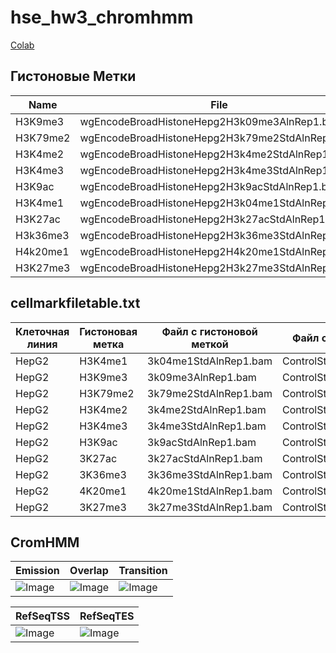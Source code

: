 # hse_hw3_chromhmm

[Colab](https://colab.research.google.com/drive/14lLGyJpovSOoYkFBMV3M3Pd_ijoLotTA?usp=sharing)

## Гистоновые Метки
Name | File
--- | ---
H3K9me3 | wgEncodeBroadHistoneHepg2H3k09me3AlnRep1.bam
H3K79me2 | wgEncodeBroadHistoneHepg2H3k79me2StdAlnRep1.bam
H3K4me2 | wgEncodeBroadHistoneHepg2H3k4me2StdAlnRep1.bam
H3K4me3 | wgEncodeBroadHistoneHepg2H3k4me3StdAlnRep1.bam
H3K9ac | wgEncodeBroadHistoneHepg2H3k9acStdAlnRep1.bam
H3K4me1 | wgEncodeBroadHistoneHepg2H3k04me1StdAlnRep1.bam
H3K27ac | wgEncodeBroadHistoneHepg2H3k27acStdAlnRep1.bam
H3k36me3 | wgEncodeBroadHistoneHepg2H3k36me3StdAlnRep1.bam
H4k20me1 | wgEncodeBroadHistoneHepg2H4k20me1StdAlnRep1.bam
H3K27me3 | wgEncodeBroadHistoneHepg2H3k27me3StdAlnRep1.bam


## cellmarkfiletable.txt
Клеточная линия | Гистоновая метка | Файл с гистоновой меткой | Файл с контролем
--- | --- | --- | ---
HepG2 |	H3K4me1 | 3k04me1StdAlnRep1.bam | ControlStdAlnRep1.bam
HepG2 |	H3K9me3	| 3k09me3AlnRep1.bam | ControlStdAlnRep1.bam
HepG2	| H3K79me2 | 3k79me2StdAlnRep1.bam | ControlStdAlnRep1.bam
HepG2	| H3K4me2	| 3k4me2StdAlnRep1.bam | ControlStdAlnRep1.bam
HepG2	| H3K4me3	| 3k4me3StdAlnRep1.bam | ControlStdAlnRep1.bam
HepG2	| H3K9ac | 3k9acStdAlnRep1.bam | ControlStdAlnRep1.bam
HepG2	| 3K27ac | 3k27acStdAlnRep1.bam | ControlStdAlnRep1.bam
HepG2	| 3K36me3 | 3k36me3StdAlnRep1.bam | ControlStdAlnRep1.bam
HepG2	| 4K20me1	| 4k20me1StdAlnRep1.bam | ControlStdAlnRep1.bam
HepG2	| 3K27me3	| 3k27me3StdAlnRep1.bam | ControlStdAlnRep1.bam


## CromHMM
Emission | Overlap | Transition 
 --- | --- | ---
![Image](D:\Study\3_COURSE\Биоинфроматика\HW_3(8)\emissions_15.png) | ![Image](D:\Study\3_COURSE\Биоинфроматика\HW_3(8)\HepG2_15_overlap.png) | ![Image](D:\Study\3_COURSE\Биоинфроматика\HW_3(8)\transitions_15.png)

RefSeqTSS | RefSeqTES 
 --- | --- 
![Image](D:\Study\3_COURSE\Биоинфроматика\HW_3(8)\HepG2_15_RefSeqTSS_neighborhood.png) | ![Image](D:\Study\3_COURSE\Биоинфроматика\HW_3(8)\HepG2_15_RefSeqTES_neighborhood.png)
